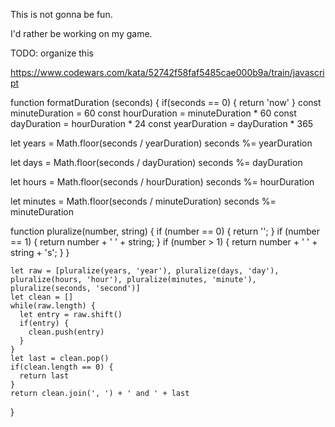 This is not gonna be fun.

I'd rather be working on my game.

TODO: organize this

https://www.codewars.com/kata/52742f58faf5485cae000b9a/train/javascript

function formatDuration (seconds) {
  if(seconds == 0) {
    return 'now'
  }
  const minuteDuration = 60
  const hourDuration = minuteDuration * 60
  const dayDuration = hourDuration * 24
  const yearDuration = dayDuration * 365
  
  let years = Math.floor(seconds / yearDuration)
  seconds %= yearDuration
  
  let days = Math.floor(seconds / dayDuration)
  seconds %= dayDuration
  
  let hours = Math.floor(seconds / hourDuration)
  seconds %= hourDuration
  
  let minutes = Math.floor(seconds / minuteDuration)
  seconds %= minuteDuration
  
  function pluralize(number, string) {
    if (number == 0) {
      return '';
    }
    if (number == 1) {
      return number + ' ' + string;
    }
    if (number > 1) {
      return number + ' ' + string + 's';
    }
  }
    
    let raw = [pluralize(years, 'year'), pluralize(days, 'day'), pluralize(hours, 'hour'), pluralize(minutes, 'minute'), pluralize(seconds, 'second')]
    let clean = []
    while(raw.length) {
      let entry = raw.shift()
      if(entry) {
        clean.push(entry)
      }
    }
    let last = clean.pop()
    if(clean.length == 0) {
      return last
    }
    return clean.join(', ') + ' and ' + last
    
}
